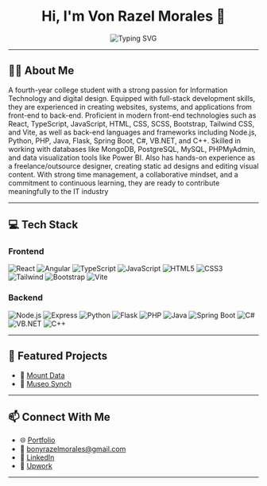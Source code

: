 <h1 align="center">Hi, I'm Von Razel Morales 👋</h1>

<p align="center">
  <img src="https://readme-typing-svg.demolab.com?font=Fira+Code&pause=1000&color=36BCF7&center=true&vCenter=true&width=500&lines=Full+Stack+Developer+💻;Graphic+Designer+🎨;Building+Apps+and+Visuals+that+Work+Beautifully;Let’s+Build+Something+Awesome+Together!" alt="Typing SVG" />
</p>

---

## 🧑‍💻 About Me
A fourth-year college student with a strong passion for Information Technology and digital design. Equipped with full-stack development skills, they are experienced in creating websites, systems, and applications from front-end to back-end. Proficient in modern front-end technologies such as React, TypeScript, JavaScript, HTML, CSS, SCSS, Bootstrap, Tailwind CSS, and Vite, as well as back-end languages and frameworks including Node.js, Python, PHP, Java, Flask, Spring Boot, C#, VB.NET, and C++. Skilled in working with databases like MongoDB, PostgreSQL, MySQL, PHPMyAdmin, and data visualization tools like Power BI. Also has hands-on experience as a freelance/outsource designer, creating static ad designs and editing visual content. With strong time management, a collaborative mindset, and a commitment to continuous learning, they are ready to contribute meaningfully to the IT industry

---

## 💻 Tech Stack

### Frontend
![React](https://img.shields.io/badge/-React-20232A?style=flat&logo=react)
![Angular](https://img.shields.io/badge/-Angular-DD0031?style=flat&logo=angular)
![TypeScript](https://img.shields.io/badge/-TypeScript-3178C6?style=flat&logo=typescript)
![JavaScript](https://img.shields.io/badge/-JavaScript-F7DF1E?style=flat&logo=javascript&logoColor=black)
![HTML5](https://img.shields.io/badge/-HTML5-E34F26?style=flat&logo=html5)
![CSS3](https://img.shields.io/badge/-CSS3-1572B6?style=flat&logo=css3)
![Tailwind](https://img.shields.io/badge/-Tailwind_CSS-06B6D4?style=flat&logo=tailwind-css)
![Bootstrap](https://img.shields.io/badge/-Bootstrap-563D7C?style=flat&logo=bootstrap)
![Vite](https://img.shields.io/badge/-Vite-646CFF?style=flat&logo=vite)

### Backend
![Node.js](https://img.shields.io/badge/-Node.js-339933?style=flat&logo=node.js)
![Express](https://img.shields.io/badge/-Express.js-000000?style=flat&logo=express)
![Python](https://img.shields.io/badge/-Python-3776AB?style=flat&logo=python)
![Flask](https://img.shields.io/badge/-Flask-000000?style=flat&logo=flask)
![PHP](https://img.shields.io/badge/-PHP-777BB4?style=flat&logo=php)
![Java](https://img.shields.io/badge/-Java-007396?style=flat&logo=java)
![Spring Boot](https://img.shields.io/badge/-Spring_Boot-6DB33F?style=flat&logo=spring-boot)
![C#](https://img.shields.io/badge/-C%23-239120?style=flat&logo=c-sharp)
![VB.NET](https://img.shields.io/badge/-VB.NET-512BD4?style=flat&logo=dotnet)
![C++](https://img.shields.io/badge/-C++-00599C?style=flat&logo=c%2b%2b)

---

## 🚀 Featured Projects

- 🔗 [Mount Data](https://museo-de-malaquing-tubig.vercel.app/)
- 🔗 [Museo Synch](https://museo-de-malaquing-tubig.vercel.app/)

---

## 📫 Connect With Me

- 🌐 [Portfolio](https://your-portfolio-link.com)
- 📧 bonyrazelmorales@gmail.com
- 💼 [LinkedIn](https://linkedin.com/in/yourprofile)
- 💬 [Upwork](https://www.upwork.com/freelancers/~014d9ff5b56e4e23b6?mp_source=share)

---
